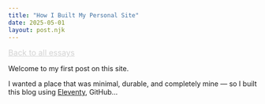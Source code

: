```yaml
---
title: "How I Built My Personal Site"
date: 2025-05-01
layout: post.njk
---
```


<p>
  <a href="/" style="font-size: 1rem; color: lightgray; text-decoration: underline; text-decoration-color: lightgray;">
    Back to all essays
  </a>
</p>

Welcome to my first post on this site.

I wanted a place that was minimal, durable, and completely mine — so I built this blog using [Eleventy](https://www.11ty.dev/), GitHub...
